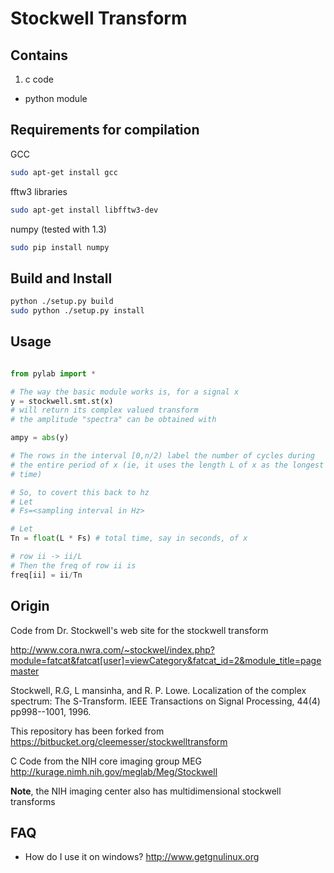 Stockwell Transform
======

## Contains
1. c code
- python module

## Requirements for compilation

GCC
```bash
sudo apt-get install gcc
```

fftw3 libraries

```bash
sudo apt-get install libfftw3-dev
```

numpy (tested with 1.3)
```bash
sudo pip install numpy
```

## Build and Install

```bash
python ./setup.py build
sudo python ./setup.py install
```


## Usage

```python

from pylab import *

# The way the basic module works is, for a signal x
y = stockwell.smt.st(x)
# will return its complex valued transform
# the amplitude "spectra" can be obtained with

ampy = abs(y)

# The rows in the interval [0,n/2) label the number of cycles during
# the entire period of x (ie, it uses the length L of x as the longest
# time)

# So, to covert this back to hz
# Let
# Fs=<sampling interval in Hz>

# Let
Tn = float(L * Fs) # total time, say in seconds, of x

# row ii -> ii/L
# Then the freq of row ii is
freq[ii] = ii/Tn

```

## Origin

Code from Dr. Stockwell's web site for the stockwell transform

http://www.cora.nwra.com/~stockwel/index.php?module=fatcat&fatcat[user]=viewCategory&fatcat_id=2&module_title=pagemaster

Stockwell, R.G, L mansinha, and R. P. Lowe. Localization of the complex spectrum: The S-Transform. IEEE Transactions on Signal Processing, 44(4) pp998--1001, 1996.

This repository has been forked from https://bitbucket.org/cleemesser/stockwelltransform

C Code from the NIH core imaging group MEG
http://kurage.nimh.nih.gov/meglab/Meg/Stockwell

**Note**, the NIH imaging center also has multidimensional stockwell transforms


## FAQ

- How do I use it on windows? http://www.getgnulinux.org

